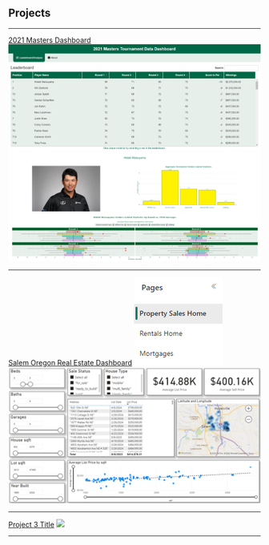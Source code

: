 ## Projects

---

[2021 Masters Dashboard](https://aweirth.shinyapps.io/masters_dashboard/
)
<img src="images/Masters_dashboard_lb_sc.png?raw=true"/>
<img src="images/Masters_Dashboard_stats.png?raw=true"/>

---

[Salem Oregon Real Estate Dashboard](https://app.powerbi.com/links/JArbpZ0gY0?ctid=46bc6c40-368d-4a20-9b1b-c1842f786542&pbi_source=linkShare&bookmarkGuid=19b0d8c7-5929-48f0-b682-fa31649761e5)
<img src="images/Salem_dash_pages.png?raw=true"/>
<img src="images/Salem_real_estate_dash.png?raw=true"/>

---

[Project 3 Title](http://example.com/)
<img src="images/dummy_thumbnail.jpg?raw=true"/>

---

